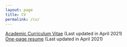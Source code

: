 ```yaml
---
layout: page
title: CV
permalink: /cv/
---
```


<a target="_blank" href="zou-cv.pdf">Academic Curriculum Vitae</a> (Last updated in April 2021) <br>
<a target="_blank" href="zou-resume.pdf">One-page resume</a> (Last updated in April 2021)

<!-- <embed src="zou-cv.pdf" width="800px" height="2100px" /> -->
<!-- <ul>
	<li><a href="long_cv.pdf">CV</a> (4 pages)</li>
	<li><a href="two_page.pdf">Long resume</a> (2 pages)</li>
	<li><a href="short_cv.pdf">Short resume</a> (1 page)</li>
</ul> -->
